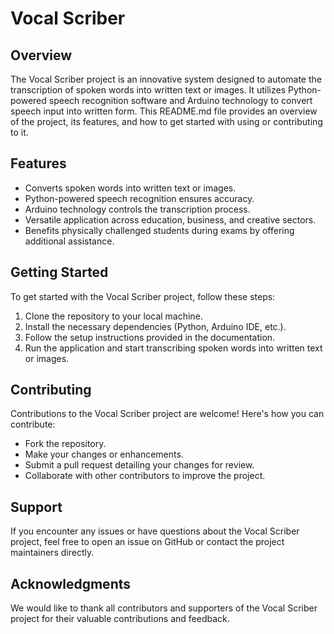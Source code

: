 # Vocal Scriber

## Overview
The Vocal Scriber project is an innovative system designed to automate the transcription of spoken words into written text or images. It utilizes Python-powered speech recognition software and Arduino technology to convert speech input into written form. This README.md file provides an overview of the project, its features, and how to get started with using or contributing to it.

## Features
- Converts spoken words into written text or images.
- Python-powered speech recognition ensures accuracy.
- Arduino technology controls the transcription process.
- Versatile application across education, business, and creative sectors.
- Benefits physically challenged students during exams by offering additional assistance.

## Getting Started
To get started with the Vocal Scriber project, follow these steps:
1. Clone the repository to your local machine.
2. Install the necessary dependencies (Python, Arduino IDE, etc.).
3. Follow the setup instructions provided in the documentation.
4. Run the application and start transcribing spoken words into written text or images.

## Contributing
Contributions to the Vocal Scriber project are welcome! Here's how you can contribute:
- Fork the repository.
- Make your changes or enhancements.
- Submit a pull request detailing your changes for review.
- Collaborate with other contributors to improve the project.

## Support
If you encounter any issues or have questions about the Vocal Scriber project, feel free to open an issue on GitHub or contact the project maintainers directly.

## Acknowledgments
We would like to thank all contributors and supporters of the Vocal Scriber project for their valuable contributions and feedback.

